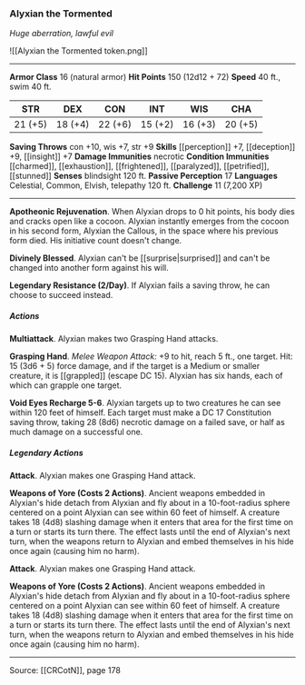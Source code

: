### Alyxian the Tormented
_Huge aberration, lawful evil_

![[Alyxian the Tormented token.png]]


---

**Armor Class** 16 (natural armor)
**Hit Points** 150 (12d12 + 72)
**Speed** 40 ft., swim 40 ft.

| STR     | DEX     | CON     | INT     | WIS     | CHA     |
|---------|---------|---------|---------|---------|---------|
| 21 (+5) | 18 (+4) | 22 (+6) | 15 (+2) | 16 (+3) | 20 (+5) |

**Saving Throws** con +10, wis +7, str +9
**Skills** [[perception]] +7, [[deception]] +9, [[insight]] +7
**Damage Immunities** necrotic
**Condition Immunities** [[charmed]], [[exhaustion]], [[frightened]], [[paralyzed]], [[petrified]], [[stunned]]
**Senses** blindsight 120 ft.
**Passive Perception** 17
**Languages** Celestial, Common, Elvish, telepathy 120 ft.
**Challenge** 11 (7,200 XP)

---

**Apotheonic Rejuvenation**. When Alyxian drops to 0 hit points, his body dies and cracks open like a cocoon. Alyxian instantly emerges from the cocoon in his second form, Alyxian the Callous, in the space where his previous form died. His initiative count doesn't change.

**Divinely Blessed**. Alyxian can't be [[surprise|surprised]] and can't be changed into another form against his will.

**Legendary Resistance (2/Day)**. If Alyxian fails a saving throw, he can choose to succeed instead.

##### Actions
**Multiattack**. Alyxian makes two Grasping Hand attacks.

**Grasping Hand**. _Melee Weapon Attack:_ +9 to hit, reach 5 ft., one target. Hit: 15 (3d6 + 5) force damage, and if the target is a Medium or smaller creature, it is [[grappled]] (escape DC 15). Alyxian has six hands, each of which can grapple one target.

**Void Eyes Recharge 5-6**. Alyxian targets up to two creatures he can see within 120 feet of himself. Each target must make a DC 17 Constitution saving throw, taking 28 (8d6) necrotic damage on a failed save, or half as much damage on a successful one.

##### Legendary Actions
**Attack**. Alyxian makes one Grasping Hand attack.

**Weapons of Yore (Costs 2 Actions)**. Ancient weapons embedded in Alyxian's hide detach from Alyxian and fly about in a 10-foot-radius sphere centered on a point Alyxian can see within 60 feet of himself. A creature takes 18 (4d8) slashing damage when it enters that area for the first time on a turn or starts its turn there. The effect lasts until the end of Alyxian's next turn, when the weapons return to Alyxian and embed themselves in his hide once again (causing him no harm).

**Attack**. Alyxian makes one Grasping Hand attack.

**Weapons of Yore (Costs 2 Actions)**. Ancient weapons embedded in Alyxian's hide detach from Alyxian and fly about in a 10-foot-radius sphere centered on a point Alyxian can see within 60 feet of himself. A creature takes 18 (4d8) slashing damage when it enters that area for the first time on a turn or starts its turn there. The effect lasts until the end of Alyxian's next turn, when the weapons return to Alyxian and embed themselves in his hide once again (causing him no harm).


---

Source: [[CRCotN]], page 178